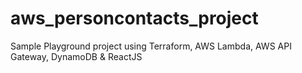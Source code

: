 # aws_personcontacts_project
Sample Playground project using Terraform, AWS Lambda, AWS API Gateway, DynamoDB &amp; ReactJS
